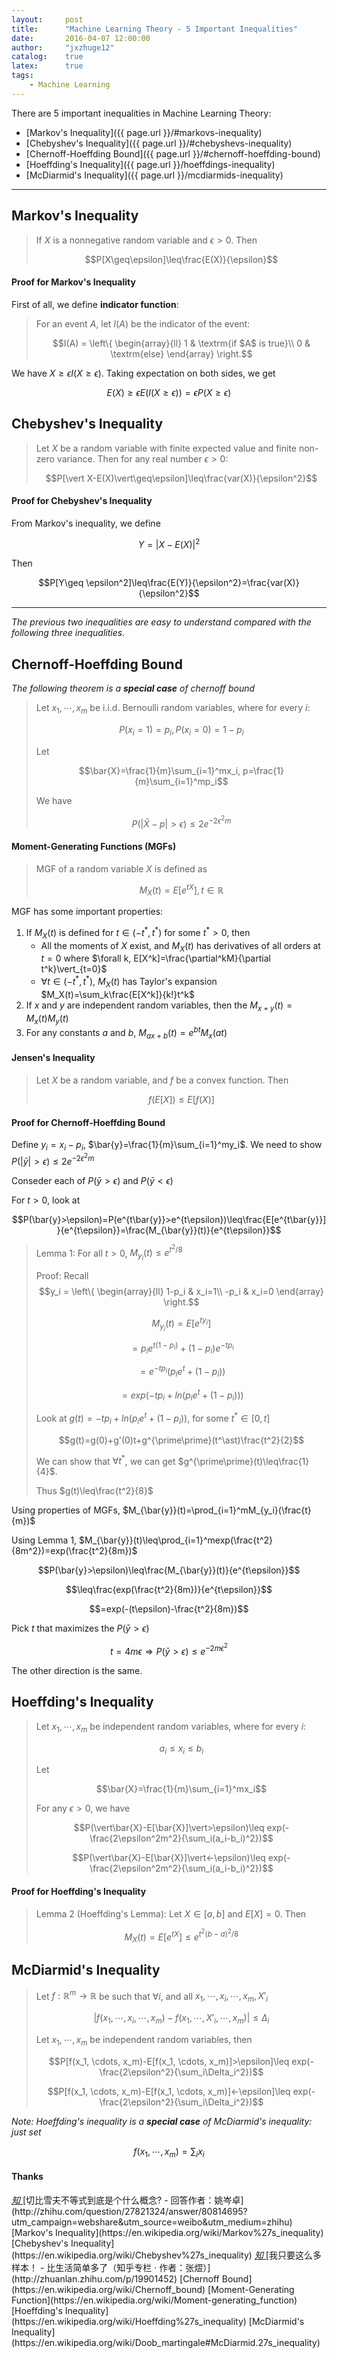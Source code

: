 ```yaml
---
layout:     post
title:      "Machine Learning Theory - 5 Important Inequalities"
date:       2016-04-07 12:00:00
author:     "jxzhuge12"
catalog:    true
latex:      true
tags:
    - Machine Learning
---
```


There are 5 important inequalities in Machine Learning Theory:

* [Markov's Inequality]({{ page.url }}/#markovs-inequality)
* [Chebyshev's Inequality]({{ page.url }}/#chebyshevs-inequality)
* [Chernoff-Hoeffding Bound]({{ page.url }}/#chernoff-hoeffding-bound)
* [Hoeffding's Inequality]({{ page.url }}/hoeffdings-inequality)
* [McDiarmid's Inequality]({{ page.url }}/mcdiarmids-inequality)

---

## Markov's Inequality

> If $X$ is a nonnegative random variable and $\epsilon>0$. Then
>
> $$P[X\geq\epsilon]\leq\frac{E(X)}{\epsilon}$$

#### Proof for Markov's Inequality

First of all, we define **indicator function**:

> For an event $A$, let $I(A)$ be the indicator of the event:
>
> $$I(A) = \left\{ \begin{array}{ll}
1 & \textrm{if $A$ is true}\\
0 & \textrm{else}
\end{array} \right.$$

We have $X\geq\epsilon I(X\geq\epsilon)$. Taking expectation on both sides, we get

$$E(X)\geq\epsilon E(I(X\geq\epsilon))=\epsilon P(X\geq\epsilon)$$

## Chebyshev's Inequality

> Let $X$ be a random variable with finite expected value and finite non-zero variance. Then for any real number $\epsilon>0$:
>
> $$P[\vert X-E(X)\vert\geq\epsilon]\leq\frac{var(X)}{\epsilon^2}$$

#### Proof for Chebyshev's Inequality

From Markov's inequality, we define

$$Y=\vert X-E(X)\vert^2$$

Then

$$P[Y\geq \epsilon^2]\leq\frac{E(Y)}{\epsilon^2}=\frac{var(X)}{\epsilon^2}$$

---
_The previous two inequalities are easy to understand compared with the following three inequalities._

## Chernoff-Hoeffding Bound

_The following theorem is a **special case** of chernoff bound_

> Let $x_1, \cdots, x_m$ be i.i.d. Bernoulli random variables, where for every $i$:
>
> $$P(x_i=1)=p_i, P(x_i=0)=1-p_i$$
>
> Let
>
> $$\bar{X}=\frac{1}{m}\sum_{i=1}^mx_i, p=\frac{1}{m}\sum_{i=1}^mp_i$$
>
> We have
>
> $$P(\vert\bar{X}-p\vert>\epsilon)\leq 2e^{-2\epsilon^2m}$$

#### Moment-Generating Functions (MGFs)

> MGF of a random variable $X$ is defined as
>
> $$M_X(t)=E[e^{tX}], t\in\mathbb{R}$$

MGF has some important properties:

1. If $M_X(t)$ is defined for $t\in(-t^\ast,t^\ast)$ for some $t^\ast>0$, then
    * All the moments of $X$ exist, and $M_X(t)$ has derivatives of all orders at $t=0$ where $\forall k, E[X^k]=\frac{\partial^kM}{\partial t^k}\vert_{t=0}$
    * $\forall t\in(-t^\ast,t^\ast)$, $M_X(t)$ has Taylor's expansion $M_X(t)=\sum_k\frac{E[X^k]}{k!}t^k$
2. If $x$ and $y$ are independent random variables, then the $M_{x+y}(t)=M_x(t)M_y(t)$
3. For any constants $a$ and $b$, $M_{ax+b}(t)=e^{bt}M_x(at)$

#### Jensen's Inequality

> Let $X$ be a random variable, and $f$ be a convex function. Then 
>
> $$f(E[X])\leq E[f(X)]$$

#### Proof for Chernoff-Hoeffding Bound

Define $y_i=x_i-p_i$, $\bar{y}=\frac{1}{m}\sum_{i=1}^my_i$. We need to show $P(\vert\bar{y}\vert>\epsilon)\leq2e^{-2\epsilon^2m}$

Conseder each of $P(\bar{y}>\epsilon)$ and $P(\bar{y}<\epsilon)$

For $t>0$, look at 

$$P(\bar{y}>\epsilon)=P(e^{t\bar{y}}>e^{t\epsilon})\leq\frac{E[e^{t\bar{y}}]}{e^{t\epsilon}}=\frac{M_{\bar{y}}(t)}{e^{t\epsilon}}$$

> Lemma 1: For all $t>0$, $M_{y_i}(t)\leq e^{t^2/8}$
> 
> Proof: Recall  $$y_i = \left\{ \begin{array}{ll}
1-p_i & x_i=1\\
-p_i & x_i=0
\end{array} \right.$$
> 
> $$M_{y_i}(t)=E[e^{ty_i}]$$
> 
> $$=p_ie^{t(1-p_i)}+(1-p_i)e^{-tp_i}$$
> 
> $$=e^{-tp_i}(p_ie^t+(1-p_i))$$
>
> $$=exp(-tp_i+ln(p_ie^t+(1-p_i)))$$
> 
> Look at $g(t)=-tp_i+ln(p_ie^t+(1-p_i))$, for some $t^\ast\in[0,t]$
> 
> $$g(t)=g(0)+g'(0)t+g^{\prime\prime}(t^\ast)\frac{t^2}{2}$$ 
> 
> We can show that $\forall t^\ast$, we can get $g^{\prime\prime}(t)\leq\frac{1}{4}$.
> 
> Thus $g(t)\leq\frac{t^2}{8}$

Using properties of MGFs, $M_{\bar{y}}(t)=\prod_{i=1}^mM_{y_i}(\frac{t}{m})$

Using Lemma 1, $M_{\bar{y}}(t)\leq\prod_{i=1}^mexp(\frac{t^2}{8m^2})=exp(\frac{t^2}{8m})$

$$P(\bar{y}>\epsilon)\leq\frac{M_{\bar{y}}(t)}{e^{t\epsilon}}$$

$$\leq\frac{exp(\frac{t^2}{8m})}{e^{t\epsilon}}$$

$$=exp(-(t\epsilon)-\frac{t^2}{8m})$$

Pick $t$ that maximizes the $P(\bar{y}>\epsilon)$

$$t=4m\epsilon\Rightarrow P(\bar{y}>\epsilon)\leq e^{-2m\epsilon^2}$$

The other direction is the same.

## Hoeffding's Inequality

> Let $x_1, \cdots, x_m$ be independent random variables, where for every $i$:
>
> $$a_i\leq x_i\leq b_i$$
>
> Let
>
> $$\bar{X}=\frac{1}{m}\sum_{i=1}^mx_i$$
>
> For any $\epsilon>0$, we have
>
> $$P(\vert\bar{X}-E[\bar{X}]\vert>\epsilon)\leq exp(-\frac{2\epsilon^2m^2}{\sum_i(a_i-b_i)^2})$$
>
> $$P(\vert\bar{X}-E[\bar{X}]\vert<-\epsilon)\leq exp(-\frac{2\epsilon^2m^2}{\sum_i(a_i-b_i)^2})$$

#### Proof for Hoeffding's Inequality

> Lemma 2 (Hoeffding's Lemma): Let $X\in[a,b]$ and $E[X]=0$. Then 
>
> $$M_X(t)=E[e^{tX}]\leq e^{t^2(b-a)^2/8}$$

## McDiarmid's Inequality

> Let $f:\mathbb{R}^m\rightarrow\mathbb{R}$ be such that $\forall i$, and all $x_1, \cdots, x_i, \cdots, x_m, X'_i$
>
> $$\vert f(x_1, \cdots, x_i, \cdots, x_m)-f(x_1, \cdots, X'_i, \cdots, x_m)\vert\leq\Delta_i$$
>
> Let $x_1, \cdots, x_m$ be independent random variables, then
>
> $$P[f(x_1, \cdots, x_m)-E[f(x_1, \cdots, x_m)]>\epsilon]\leq exp(-\frac{2\epsilon^2}{\sum_i\Delta_i^2})$$
>
> $$P[f(x_1, \cdots, x_m)-E[f(x_1, \cdots, x_m)]<-\epsilon]\leq exp(-\frac{2\epsilon^2}{\sum_i\Delta_i^2})$$

_Note: Hoeffding's inequality is a **special case** of McDiarmid's inequality: just set_

$$f(x_1, \cdots, x_m)=\sum_ix_i$$

#### Thanks

<a target="_blank" href="http://zhihu.com/question/27821324/answer/80814695?utm_campaign=webshare&amp;utm_source=weibo&amp;utm_medium=zhihu">
    <span class="fa-stack fa-lg">
        <i class="fa fa-circle fa-stack-2x"></i>
        <i class="fa fa-stack-1x fa-inverse">知</i>
    </span>
</a>[切比雪夫不等式到底是个什么概念? - 回答作者：姚岑卓](http://zhihu.com/question/27821324/answer/80814695?utm_campaign=webshare&amp;utm_source=weibo&amp;utm_medium=zhihu)

<a target="_blank" href="https://en.wikipedia.org/wiki/Markov%27s_inequality">
    <span class="fa-stack fa-lg">
        <i class="fa fa-circle fa-stack-2x"></i>
        <i class="fa fa-wikipedia-w fa-stack-1x fa-inverse"></i>
    </span>
</a>[Markov's Inequality](https://en.wikipedia.org/wiki/Markov%27s_inequality)

<a target="_blank" href="https://en.wikipedia.org/wiki/Chebyshev%27s_inequality">
    <span class="fa-stack fa-lg">
        <i class="fa fa-circle fa-stack-2x"></i>
        <i class="fa fa-wikipedia-w fa-stack-1x fa-inverse"></i>
    </span>
</a>[Chebyshev's Inequality](https://en.wikipedia.org/wiki/Chebyshev%27s_inequality)

<a target="_blank" href="http://zhuanlan.zhihu.com/p/19901452">
    <span class="fa-stack fa-lg">
        <i class="fa fa-circle fa-stack-2x"></i>
        <i class="fa fa-stack-1x fa-inverse">知</i>
    </span>
</a>[我只要这么多样本！ - 比生活简单多了（知乎专栏 · 作者：张熤）](http://zhuanlan.zhihu.com/p/19901452)

<a target="_blank" href="https://en.wikipedia.org/wiki/Chernoff_bound">
    <span class="fa-stack fa-lg">
        <i class="fa fa-circle fa-stack-2x"></i>
        <i class="fa fa-wikipedia-w fa-stack-1x fa-inverse"></i>
    </span>
</a>[Chernoff Bound](https://en.wikipedia.org/wiki/Chernoff_bound)

<a target="_blank" href="https://en.wikipedia.org/wiki/Moment-generating_function">
    <span class="fa-stack fa-lg">
        <i class="fa fa-circle fa-stack-2x"></i>
        <i class="fa fa-wikipedia-w fa-stack-1x fa-inverse"></i>
    </span>
</a>[Moment-Generating Function](https://en.wikipedia.org/wiki/Moment-generating_function)

<a target="_blank" href="https://en.wikipedia.org/wiki/Hoeffding%27s_inequality">
    <span class="fa-stack fa-lg">
        <i class="fa fa-circle fa-stack-2x"></i>
        <i class="fa fa-wikipedia-w fa-stack-1x fa-inverse"></i>
    </span>
</a>[Hoeffding's Inequality](https://en.wikipedia.org/wiki/Hoeffding%27s_inequality)

<a target="_blank" href="https://en.wikipedia.org/wiki/Doob_martingale#McDiarmid.27s_inequality">
    <span class="fa-stack fa-lg">
        <i class="fa fa-circle fa-stack-2x"></i>
        <i class="fa fa-wikipedia-w fa-stack-1x fa-inverse"></i>
    </span>
</a>[McDiarmid's Inequality](https://en.wikipedia.org/wiki/Doob_martingale#McDiarmid.27s_inequality)